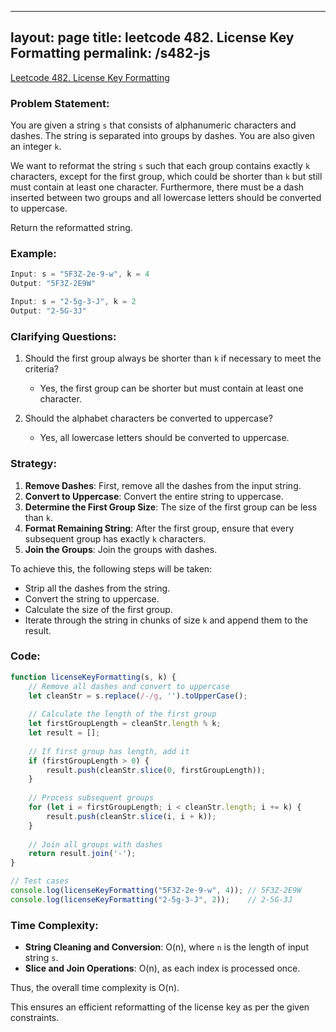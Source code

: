 
---
layout: page
title: leetcode 482. License Key Formatting
permalink: /s482-js
---
[Leetcode 482. License Key Formatting](https://algoadvance.github.io/algoadvance/l482)
### Problem Statement:

You are given a string `s` that consists of alphanumeric characters and dashes. The string is separated into groups by dashes. You are also given an integer `k`.

We want to reformat the string `s` such that each group contains exactly `k` characters, except for the first group, which could be shorter than `k` but still must contain at least one character. Furthermore, there must be a dash inserted between two groups and all lowercase letters should be converted to uppercase.

Return the reformatted string.

### Example:
```javascript
Input: s = "5F3Z-2e-9-w", k = 4
Output: "5F3Z-2E9W"

Input: s = "2-5g-3-J", k = 2
Output: "2-5G-3J"
```

### Clarifying Questions:

1. Should the first group always be shorter than `k` if necessary to meet the criteria?
   - Yes, the first group can be shorter but must contain at least one character.

2. Should the alphabet characters be converted to uppercase?
   - Yes, all lowercase letters should be converted to uppercase.

### Strategy:

1. **Remove Dashes**: First, remove all the dashes from the input string.
2. **Convert to Uppercase**: Convert the entire string to uppercase.
3. **Determine the First Group Size**: The size of the first group can be less than `k`.
4. **Format Remaining String**: After the first group, ensure that every subsequent group has exactly `k` characters.
5. **Join the Groups**: Join the groups with dashes.

To achieve this, the following steps will be taken:

- Strip all the dashes from the string.
- Convert the string to uppercase.
- Calculate the size of the first group.
- Iterate through the string in chunks of size `k` and append them to the result.

### Code:

```javascript
function licenseKeyFormatting(s, k) {
    // Remove all dashes and convert to uppercase
    let cleanStr = s.replace(/-/g, '').toUpperCase();
    
    // Calculate the length of the first group
    let firstGroupLength = cleanStr.length % k;
    let result = [];
    
    // If first group has length, add it
    if (firstGroupLength > 0) {
        result.push(cleanStr.slice(0, firstGroupLength));
    }
    
    // Process subsequent groups
    for (let i = firstGroupLength; i < cleanStr.length; i += k) {
        result.push(cleanStr.slice(i, i + k));
    }
    
    // Join all groups with dashes
    return result.join('-');
}

// Test cases
console.log(licenseKeyFormatting("5F3Z-2e-9-w", 4)); // 5F3Z-2E9W
console.log(licenseKeyFormatting("2-5g-3-J", 2));    // 2-5G-3J
```

### Time Complexity:

- **String Cleaning and Conversion**: O(n), where `n` is the length of input string `s`.
- **Slice and Join Operations**: O(n), as each index is processed once.
  
Thus, the overall time complexity is O(n).

This ensures an efficient reformatting of the license key as per the given constraints.